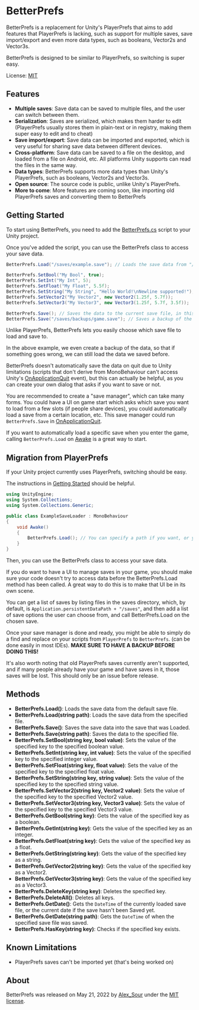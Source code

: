 # BetterPrefs

BetterPrefs is a replacement for Unity's PlayerPrefs that aims to add features that PlayerPrefs is lacking, such as support for multiple saves, save import/export and even more data types, such as booleans, Vector2s and Vector3s.

BetterPrefs is designed to be similar to PlayerPrefs, so switching is super easy.

License: [MIT](https://opensource.org/licenses/MIT)

## Features

- **Multiple saves**: Save data can be saved to multiple files, and the user can switch between them.
- **Serialization**: Saves are serialized, which makes them harder to edit (PlayerPrefs usually stores them in plain-text or in registry, making them super easy to edit and to cheat)
- **Save import/export**: Save data can be imported and exported, which is very useful for sharing save data between different devices.
- **Cross-platform**: Save data can be saved to a file on the desktop, and loaded from a file on Android, etc. All platforms Unity supports can read the files in the same way.
- **Data types**: BetterPrefs supports more data types than Unity's PlayerPrefs, such as booleans, Vector2s and Vector3s.
- **Open source**: The source code is public, unlike Unity's PlayerPrefs.
- **More to come**: More features are coming soon, like importing old PlayerPrefs saves and converting them to BetterPrefs

## Getting Started

To start using BetterPrefs, you need to add the [BetterPrefs.cs](https://github.com/Carroted/BetterPrefs/blob/master/BetterPrefs.cs) script to your Unity project.

Once you've added the script, you can use the BetterPrefs class to access your save data.

```csharp
BetterPrefs.Load("/saves/example.save"); // Loads the save data from "/saves/example.save", or, if it doesn't exist, loads a blank save and remembers to save at that location

BetterPrefs.SetBool("My Bool", true);
BetterPrefs.SetInt("My Int", 5);
BetterPrefs.SetFloat("My Float", 5.5f);
BetterPrefs.SetString("My String", "Hello World!\nNewline supported!");
BetterPrefs.SetVector2("My Vector2", new Vector2(1.25f, 5.7f));
BetterPrefs.SetVector3("My Vector3", new Vector3(1.25f, 5.7f, 3.5f));

BetterPrefs.Save(); // Saves the data to the current save file, in this case "/saves/example.save"
BetterPrefs.Save("/saves/backups/game.save"); // Saves a backup of the data to the file "/saves/backups/game.save"
```

Unlike PlayerPrefs, BetterPrefs lets you easily choose which save file to load and save to.

In the above example, we even create a backup of the data, so that if something goes wrong, we can still load the data we saved before.

BetterPrefs doesn't automatically save the data on quit due to Unity limitations (scripts that don't derive from MonoBehaviour can't access Unity's [OnApplicationQuit](https://docs.unity3d.com/ScriptReference/MonoBehaviour.OnApplicationQuit.html) event), but this can actually be helpful, as you can create your own dialog that asks if you want to save or not.

You are recommended to create a "save manager", which can take many forms. You could have a UI on game start which asks which save you want to load from a few slots (if people share devices), you could automatically load a save from a certain location, etc. This save manager could run `BetterPrefs.Save` in [OnApplicationQuit](https://docs.unity3d.com/ScriptReference/MonoBehaviour.OnApplicationQuit.html).

If you want to automatically load a specific save when you enter the game, calling `BetterPrefs.Load` on [Awake](https://docs.unity3d.com/ScriptReference/MonoBehaviour.Awake.html) is a great way to start.

## Migration from PlayerPrefs

If your Unity project currently uses PlayerPrefs, switching should be easy.

The instructions in [Getting Started](#getting-started) should be helpful.

```csharp
using UnityEngine;
using System.Collections;
using System.Collections.Generic;

public class ExampleSaveLoader : MonoBehaviour
{
    void Awake()
    {
        BetterPrefs.Load(); // You can specify a path if you want, or you could make a UI where you can choose your save
    }
}
```

Then, you can use the BetterPrefs class to access your save data.

If you do want to have a UI to manage saves in your game, you should make sure your code doesn't try to access data before the BetterPrefs.Load method has been called. A great way to do this is to make that UI be in its own scene.

You can get a list of saves by listing files in the saves directory, which, by default, is `Application.persistentDataPath + "/saves"`, and then add a list of save options the user can choose from, and call BetterPrefs.Load on the chosen save.

Once your save manager is done and ready, you might be able to simply do a find and replace on your scripts from `PlayerPrefs` to `BetterPrefs`. (can be done easily in most IDEs). **MAKE SURE TO HAVE A BACKUP BEFORE DOING THIS!**

It's also worth noting that old PlayerPrefs saves currently aren't supported, and if many people already have your game and have saves in it, those saves will be lost. This should only be an issue before release.

## Methods

- **BetterPrefs.Load()**: Loads the save data from the default save file.
- **BetterPrefs.Load(string path)**: Loads the save data from the specified file.
- **BetterPrefs.Save()**: Saves the save data into the save that was Loaded.
- **BetterPrefs.Save(string path)**: Saves the data to the specified file.
- **BetterPrefs.SetBool(string key, bool value)**: Sets the value of the specified key to the specified boolean value.
- **BetterPrefs.SetInt(string key, int value)**: Sets the value of the specified key to the specified integer value.
- **BetterPrefs.SetFloat(string key, float value)**: Sets the value of the specified key to the specified float value.
- **BetterPrefs.SetString(string key, string value)**: Sets the value of the specified key to the specified string value.
- **BetterPrefs.SetVector2(string key, Vector2 value)**: Sets the value of the specified key to the specified Vector2 value.
- **BetterPrefs.SetVector3(string key, Vector3 value)**: Sets the value of the specified key to the specified Vector3 value.
- **BetterPrefs.GetBool(string key)**: Gets the value of the specified key as a boolean.
- **BetterPrefs.GetInt(string key)**: Gets the value of the specified key as an integer.
- **BetterPrefs.GetFloat(string key)**: Gets the value of the specified key as a float.
- **BetterPrefs.GetString(string key)**: Gets the value of the specified key as a string.
- **BetterPrefs.GetVector2(string key)**: Gets the value of the specified key as a Vector2.
- **BetterPrefs.GetVector3(string key)**: Gets the value of the specified key as a Vector3.
- **BetterPrefs.DeleteKey(string key)**: Deletes the specified key.
- **BetterPrefs.DeleteAll()**: Deletes all keys.
- **BetterPrefs.GetDate()**: Gets the `DateTime` of the currently loaded save file, or the current date if the save hasn't been Saved yet.
- **BetterPrefs.GetDate(string path)**: Gets the `DateTime` of when the specified save file was saved.
- **BetterPrefs.HasKey(string key)**: Checks if the specified key exists.

## Known Limitations

- PlayerPrefs saves can't be imported yet (that's being worked on)

## About

BetterPrefs was released on May 21, 2022 by [Alex_Sour](https://github.com/Alex-Sour) under the [MIT license](https://opensource.org/licenses/MIT).
